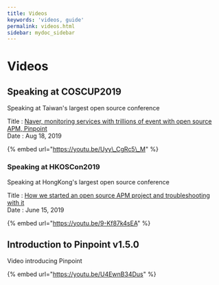 ```yaml
---
title: Videos
keywords: 'videos, guide'
permalink: videos.html
sidebar: mydoc_sidebar
---
```


# Videos

## Speaking at COSCUP2019

Speaking at Taiwan's largest open source conference

Title : [Naver, monitoring services with trillions of event with open source APM, Pinpoint](https://coscup.org/2019/en/programs/naver-monitoring-services-with-trillions-of-event-with-open-source-apm-pinpoint)  
Date : Aug 18, 2019

{% embed url="https://youtu.be/Uyy\_CgRc5\_M" %}

### Speaking at HKOSCon2019 

Speaking at HongKong's largest open source conference 

Title : [How we started an open source APM project and troubleshooting with it](https://hkoscon.org/2019/topics/how-we-started-open-source-apm-project-and-troubleshooting-it)  
Date : June 15, 2019

{% embed url="https://youtu.be/9-Kf87k4sEA" %}

## Introduction to Pinpoint v1.5.0

Video introducing Pinpoint

{% embed url="https://youtu.be/U4EwnB34Dus" %}

